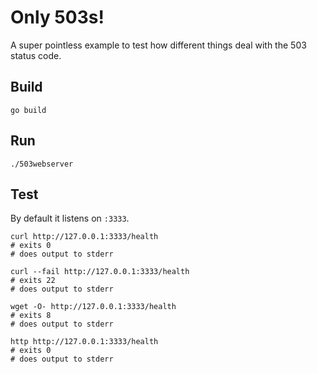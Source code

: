 # Only 503s!

A super pointless example to test how different things deal with the 503
status code.

## Build

```shell
go build
```

## Run

```shell
./503webserver
```

## Test

By default it listens on `:3333`.

```shell
curl http://127.0.0.1:3333/health
# exits 0
# does output to stderr
```

```shell
curl --fail http://127.0.0.1:3333/health
# exits 22
# does output to stderr
```

```shell
wget -O- http://127.0.0.1:3333/health
# exits 8
# does output to stderr
```

```shell
http http://127.0.0.1:3333/health
# exits 0
# does output to stderr
```
